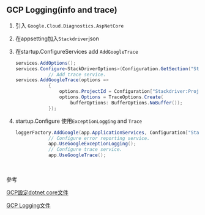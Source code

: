 ## GCP Logging(info and trace)

1. 引入 `Google.Cloud.Diagnostics.AspNetCore`

1. 在appsetting加入`Stackdriver`json
   
1. 在startup.ConfigureServices add `AddGoogleTrace`

    ```cs
    services.AddOptions();
    services.Configure<StackDriverOptions>(Configuration.GetSection("Stackdriver"));
                // Add trace service.
    services.AddGoogleTrace(options =>
                {
                    options.ProjectId = Configuration["Stackdriver:ProjectId"];
                    options.Options = TraceOptions.Create(
                        bufferOptions: BufferOptions.NoBuffer());
                });
    ```

1. startup.Configure 使用`ExceptionLogging` and `Trace`

    ```cs
    loggerFactory.AddGoogle(app.ApplicationServices, Configuration["Stackdriver:ProjectId"]);
                // Configure error reporting service.
                app.UseGoogleExceptionLogging();
                // Configure trace service.
                app.UseGoogleTrace();
    ```

<br>

參考

[GCP設定dotnet core文件](https://cloud.google.com/trace/docs/setup/aspnetcore)

[GCP Logging文件](https://cloud.google.com/logging/docs/samples/logging-quickstart)



